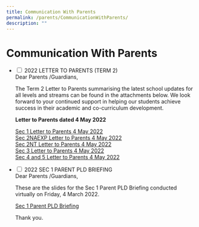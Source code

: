 ```yaml
---
title: Communication With Parents
permalink: /parents/CommunicationWithParents/
description: ""
---
```

<h1>Communication With Parents</h1>

<ul class="jekyllcodex_accordion">
<li>
<input type="checkbox" id="accordion1">
<label for="accordion1">2022 LETTER TO PARENTS (TERM 2)</label>
<div>
Dear Parents /Guardians,

The Term 2 Letter to Parents summarising the latest school updates for all levels and streams can be found in the attachments below. We look forward to your continued support in helping our students achieve success in their academic and co-curriculum development.

  

<p><strong>Letter to Parents dated 4 May 2022</strong></p>

<a href="/files/Sec 1 Letter to Parents 4 May 2022.pdf">Sec 1 Letter to Parents 4 May 2022</a>
<br/><a href="/files/Sec 2NAEXP Letter to Parents 4 May 2022.pdf">Sec 2NAEXP Letter to Parents 4 May 2022</a>
<br/><a href="/files/Sec 2NT Letter to Parents 4 May 2022.pdf">Sec 2NT Letter to Parents 4 May 2022</a>
<br/><a href="/files/Sec 3 Letter to Parents 4 May 2022.pdf">Sec 3 Letter to Parents 4 May 2022</a><br/>
<a href="/files/Sec 4 and 5 Letter to Parents 4 May 2022.pdf">Sec 4 and 5 Letter to Parents 4 May 2022</a>
	</div>
	</li>
	
<li>
<input type="checkbox" id="accordion2">
<label for="accordion2">2022 SEC 1 PARENT PLD BRIEFING</label>

<div>
Dear Parents /Guardians,

These are the slides for the Sec 1 Parent PLD Briefing conducted virtually on Friday, 4 March 2022.  

<a href="/files/Sec 1 Parent PLD Briefing.pdf">Sec 1 Parent PLD Briefing</a>

Thank you.
</div>
</li>
</ul>